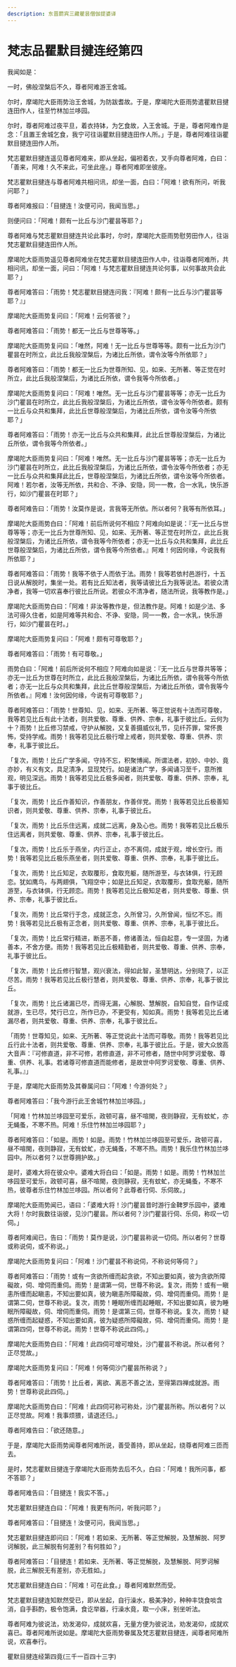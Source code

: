 ```yaml
---
description: 东晋罽宾三藏瞿昙僧伽提婆译
---
```


# 梵志品瞿默目揵连经第四

我闻如是：

一时，佛般涅槃后不久，尊者阿难游王舍城。

尔时，摩竭陀大臣雨势治王舍城，为防跋耆故。于是，摩竭陀大臣雨势遣瞿默目揵连田作人，往至竹林加兰哆园。

尔时，尊者阿难过夜平旦，着衣持钵，为乞食故，入王舍城。于是，尊者阿难作是念：「且置王舍城乞食，我宁可往诣瞿默目揵连田作人所。」于是，尊者阿难往诣瞿默目揵连田作人所。

梵志瞿默目揵连遥见尊者阿难来，即从坐起，偏袒着衣，叉手向尊者阿难，白曰：「善来，阿难！久不来此，可坐此座。」尊者阿难即坐彼座。

梵志瞿默目揵连与尊者阿难共相问讯，却坐一面，白曰：「阿难！欲有所问，听我问耶？」

尊者阿难报曰：「目揵连！汝便可问，我闻当思。」

则便问曰：「阿难！颇有一比丘与沙门瞿昙等耶？」

尊者阿难与梵志瞿默目揵连共论此事时，尔时，摩竭陀大臣雨势慰劳田作人，往诣梵志瞿默目揵连田作人所。

摩竭陀大臣雨势遥见尊者阿难坐在梵志瞿默目揵连田作人中，往诣尊者阿难所，共相问讯，却坐一面，问曰：「阿难！与梵志瞿默目揵连共论何事，以何事故共会此耶？」

尊者阿难答曰：「雨势！梵志瞿默目揵连问我：『阿难！颇有一比丘与沙门瞿昙等耶？』」

摩竭陀大臣雨势复问曰：「阿难！云何答彼？」

尊者阿难答曰：「雨势！都无一比丘与世尊等等。」

摩竭陀大臣雨势复问曰：「唯然，阿难！无一比丘与世尊等等。颇有一比丘为沙门瞿昙在时所立，此比丘我般涅槃后，为诸比丘所依，谓令汝等今所依耶？」

尊者阿难答曰：「雨势！都无一比丘为世尊所知、见，如来、无所著、等正觉在时所立，此比丘我般涅槃后，为诸比丘所依，谓令我等今所依者。」

摩竭陀大臣雨势复问曰：「阿难！唯然。无一比丘与沙门瞿昙等等；亦无一比丘为沙门瞿昙在时所立，此比丘我般涅槃后，为诸比丘所依，谓令汝等今所依者。颇有一比丘与众共和集拜，此比丘世尊般涅槃后，为诸比丘所依，谓令汝等今所依耶？」

尊者阿难答曰：「雨势！亦无一比丘与众共和集拜，此比丘世尊般涅槃后，为诸比丘所依，谓令我等今所依者。」

摩竭陀大臣雨势复问曰：「阿难！唯然。无一比丘与沙门瞿昙等等；亦无一比丘为沙门瞿昙在时所立，此比丘我般涅槃后，为诸比丘所依，谓令汝等今所依者；亦无一比丘与众共和集拜此比丘，世尊般涅槃后，为诸比丘所依，谓令汝等今所依者。阿难！若尔者，汝等无所依，共和合、不诤、安隐，同一一教，合一水乳，快乐游行，如沙门瞿昙在时耶？」

尊者阿难告曰：「雨势！汝莫作是说，言我等无所依。所以者何？我等有所依耳。」

摩竭陀大臣雨势白曰：「阿难！前后所说何不相应？阿难向如是说：『无一比丘与世尊等等；亦无一比丘为世尊所知、见，如来、无所著、等正觉在时所立，此比丘我般涅槃后，为诸比丘所依，谓令我等今所依者；亦无一比丘与众共和集拜，此比丘世尊般涅槃后，为诸比丘所依，谓令我等今所依者。』阿难！何因何缘，今说我有所依耶？」

尊者阿难答曰：「雨势！我等不依于人而依于法。雨势！我等若依村邑游行，十五日说从解脱时，集坐一处。若有比丘知法者，我等请彼比丘为我等说法。若彼众清净者，我等一切欢喜奉行彼比丘所说。若彼众不清净者，随法所说，我等教作是。」

摩竭陀大臣雨势白曰：「阿难！非汝等教作是，但法教作是。阿难！如是少法、多法可得久住者，如是阿难等共和合、不诤、安隐，同一一教，合一水乳，快乐游行，如沙门瞿昙在时。」

摩竭陀大臣雨势复问曰：「阿难！颇有可尊敬耶？」

尊者阿难答曰：「雨势！有可尊敬。」

雨势白曰：「阿难！前后所说何不相应？阿难向如是说：『无一比丘与世尊共等等；亦无一比丘为世尊在时所立，此比丘我般涅槃后，为诸比丘所依，谓令我等今所依者；亦无一比丘与众共和集拜，此比丘世尊般涅槃后，为诸比丘所依，谓令我等今所依者。』阿难！汝何因何缘，今说有可尊敬耶？」

尊者阿难答曰：「雨势！世尊知、见，如来、无所著、等正觉说有十法而可尊敬，我等若见比丘有此十法者，则共爱敬、尊重、供养、宗奉，礼事于彼比丘。云何为十？雨势！比丘修习禁戒，守护从解脱，又复善摄威仪礼节，见纤芥罪，常怀畏怖，受持学戒。雨势！我等若见比丘极行增上戒者，则共爱敬、尊重、供养、宗奉，礼事于彼比丘。

「复次，雨势！比丘广学多闻，守持不忘，积聚博闻。所谓法者，初妙、中妙、竟亦妙，有义有文，具足清净，显现梵行。如是诸法广学，多闻诵习至千，意所推观，明见深远。雨势！我等若见比丘极多闻者，则共爱敬、尊重、供养、宗奉，礼事于彼比丘。

「复次，雨势！比丘作善知识，作善朋友，作善伴党。雨势！我等若见比丘极善知识者，则共爱敬、尊重、供养、宗奉，礼事于彼比丘。

「复次，雨势！比丘乐住远离，成就二远离，身及心也。雨势！我等若见比丘极乐住远离者，则共爱敬、尊重、供养、宗奉，礼事于彼比丘。

「复次，雨势！比丘乐于燕坐，内行正止，亦不离伺，成就于观，增长空行。雨势！我等若见比丘极乐燕坐者，则共爱敬、尊重、供养、宗奉，礼事于彼比丘。

「复次，雨势！比丘知足，衣取覆形，食取充躯，随所游至，与衣钵俱，行无顾恋。犹如鹰鸟，与两翅俱，飞翔空中；如是比丘知足，衣取覆形，食取充躯，随所游至，与衣钵俱，行无顾恋。雨势！我等若见比丘极知足者，则共爱敬、尊重、供养、宗奉，礼事于彼比丘。

「复次，雨势！比丘常行于念，成就正念，久所曾习，久所曾闻，恒忆不忘。雨势！我等若见比丘极有正念者，则共爱敬、尊重、供养、宗奉，礼事于彼比丘。

「复次，雨势！比丘常行精进，断恶不善，修诸善法，恒自起意，专一坚固，为诸善本，不舍方便。雨势！我等若见比丘极精勤者，则共爱敬、尊重、供养、宗奉，礼事于彼比丘。

「复次，雨势！比丘修行智慧，观兴衰法，得如此智，圣慧明达，分别晓了，以正尽苦。雨势！我等若见比丘极行慧者，则共爱敬、尊重、供养、宗奉，礼事于彼比丘。

「复次，雨势！比丘诸漏已尽，而得无漏，心解脱、慧解脱，自知自觉，自作证成就游，生已尽，梵行已立，所作已办，不更受有，知如真。雨势！我等若见比丘诸漏尽者，则共爱敬、尊重、供养、宗奉，礼事于彼比丘。

「雨势！世尊知见，如来、无所著、等正觉说此十法而可尊敬。雨势！我等若见比丘行此十法者，则共爱敬、尊重、供养、宗奉，礼事于彼比丘。于是，彼大众放高大音声：『可修直道，非不可修，若修直道，非不可修者，随世中阿罗诃爱敬、尊重、供养、礼事。若诸尊可修直道而能修者，是故世中阿罗诃爱敬、尊重、供养、礼事。』」

于是，摩竭陀大臣雨势及其眷属问曰：「阿难！今游何处？」

尊者阿难答曰：「我今游行此王舍城竹林加兰哆园。」

「阿难！竹林加兰哆园至可爱乐，政顿可喜，昼不喧閙，夜则静寂，无有蚊虻，亦无蝇蚤，不寒不热。阿难！乐住竹林加兰哆园耶？」

尊者阿难答曰：「如是。雨势！如是。雨势！竹林加兰哆园至可爱乐，政顿可喜，昼不喧閙，夜则静寂，无有蚊虻，亦无蝇蚤，不寒不热。雨势！我乐住竹林加兰哆园中。所以者何？以世尊拥护故。」

是时，婆难大将在彼众中。婆难大将白曰：「如是。雨势！如是。雨势！竹林加兰哆园至可爱乐，政顿可喜，昼不喧閙，夜则静寂，无有蚊虻，亦无蝇蚤，不寒不热，彼尊者乐住竹林加兰哆园。所以者何？此尊者行伺、乐伺故。」

摩竭陀大臣雨势闻已，语曰：「婆难大将！沙门瞿昙昔时游行金鞞罗乐园中，婆难大将！尔时我数往诣彼，见沙门瞿昙。所以者何？沙门瞿昙行伺、乐伺，称叹一切伺。」

尊者阿难闻已，告曰：「雨势！莫作是说，沙门瞿昙称说一切伺。所以者何？世尊或称说伺，或不称说。」

摩竭陀大臣雨势复问曰：「阿难！沙门瞿昙不称说伺，不称说何等伺？」

尊者阿难答曰：「雨势！或有一贪欲所缠而起贪欲，不知出要如真，彼为贪欲所障礙故，伺、增伺而重伺。雨势！是谓第一伺，世尊不称说。复次，雨势！或有一瞋恚所缠而起瞋恚，不知出要如真，彼为瞋恚所障礙故，伺、增伺而重伺。雨势！是谓第二伺，世尊不称说。复次，雨势！睡眠所缠而起睡眠，不知出要如真，彼为睡眠所障礙故，伺、增伺而重伺。雨势！是谓第三伺，世尊不称说。复次，雨势！疑惑所缠而起疑惑，不知出要如真，彼为疑惑所障礙故，伺、增伺而重伺。雨势！是谓第四伺，世尊不称说。雨势！世尊不称说此四伺。」

摩竭陀大臣雨势白曰：「阿难！此四伺可增可增处，沙门瞿昙不称说。所以者何？正尽觉故。」

摩竭陀大臣雨势复问曰：「阿难！何等伺沙门瞿昙所称说？」

尊者阿难答曰：「雨势！比丘者，离欲、离恶不善之法，至得第四禅成就游。雨势！世尊称说此四伺。」

摩竭陀大臣雨势白曰：「阿难！此四伺可称可称处，沙门瞿昙所称。所以者何？以正尽觉故。阿难！我事烦猥，请退还归。」

尊者阿难告曰：「欲还随意。」

于是，摩竭陀大臣雨势闻尊者阿难所说，善受善持，即从坐起，绕尊者阿难三匝而去。

是时，梵志瞿默目揵连于摩竭陀大臣雨势去后不久，白曰：「阿难！我所问事，都不答耶？」

尊者阿难告曰：「目揵连！我实不答。」

梵志瞿默目揵连白曰：「阿难！我更有所问，听我问耶？」

尊者阿难答曰：「目揵连！汝便可问，我闻当思。」

梵志瞿默目揵连即问曰：「阿难！若如来、无所著、等正觉解脱，及慧解脱、阿罗诃解脱，此三解脱有何差别？有何胜如？」

尊者阿难答曰：「目揵连！若如来、无所著、等正觉解脱，及慧解脱、阿罗诃解脱，此三解脱无有差别，亦无胜如。」

梵志瞿默目揵连白曰：「阿难！可在此食。」尊者阿难默然而受。

梵志瞿默目揵连知默然受已，即从坐起，自行澡水，极美净妙，种种丰饶食啖含消，自手斟酌，极令饱满，食讫举器，行澡水竟，取一小床，别坐听法。

尊者阿难为彼说法，劝发渴仰，成就欢喜，无量方便为彼说法，劝发渴仰，成就欢喜已。尊者阿难所说如是。摩竭陀大臣雨势眷属及梵志瞿默目揵连，闻尊者阿难所说，欢喜奉行。

瞿默目揵连经第四竟(三千一百四十三字)
